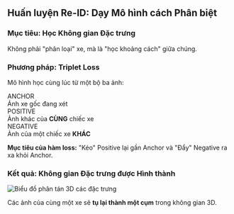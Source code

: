 <!--
  Bố cục slide này là 2 cột:
  - Cột trái: Sơ đồ hóa nguyên lý Triplet Loss một cách đơn giản.
  - Cột phải: Hình ảnh kết quả của quá trình huấn luyện - các cụm dữ liệu được hình thành rõ rệt.
-->
<section 
  data-background-image="/images/backgrounds/agenda-bg.png" 
  data-background-opacity="1"
  class="h-full"
>
  <div class="w-full h-full flex flex-col justify-center items-center text-white">
    <h2 class="!text-5xl md:!text-6xl mb-16 text-center font-extrabold drop-shadow-xl">Huấn luyện Re-ID: <strong class="!text-tech-highlight">Dạy Mô hình cách Phân biệt</strong></h2>
    <div class="grid grid-cols-5 gap-12 w-full max-w-9xl mx-auto items-center">
      <!-- CỘT TRÁI: NGUYÊN LÝ TRIPLET LOSS -->
      <div class="col-span-2 flex flex-col text-3xl">
        <div class="fragment" data-fragment-index="1">
          <h3 class="!text-5xl !text-tech-highlight mb-4 font-bold drop-shadow-xl">Mục tiêu: Học Không gian Đặc trưng</h3>
          <p class="font-semibold drop-shadow-lg text-white">Không phải "phân loại" xe, mà là "học khoảng cách" giữa chúng.</p>
        </div>
        <div class="fragment mt-10" data-fragment-index="2">
          <h3 class="!text-3xl md:!text-4xl !text-tech-highlight mb-4 font-bold drop-shadow-xl">Phương pháp: Triplet Loss</h3>
          <p class="mb-6 font-semibold drop-shadow-lg text-white">Mô hình học cùng lúc từ một bộ ba ảnh:</p>
          <!-- Sơ đồ Triplet -->
          <div class="space-y-4 font-mono">
            <!-- Anchor -->
            <div class="flex items-center">
              <div class="w-28 text-center text-xl md:text-2xl p-3 bg-blue-800 rounded-l-lg font-bold shadow-lg">ANCHOR</div>
              <div class="border border-blue-800 p-3 rounded-r-lg flex-1 bg-blue-900/60 font-semibold shadow text-white">Ảnh xe gốc đang xét</div>
            </div>
            <!-- Positive -->
            <div class="flex items-center">
              <div class="w-28 text-center text-xl md:text-2xl p-3 bg-green-800 rounded-l-lg font-bold shadow-lg">POSITIVE</div>
              <div class="border border-green-800 p-3 rounded-r-lg flex-1 bg-green-900/60 font-semibold shadow text-white">Ảnh khác của <strong class="!text-green-400">CÙNG</strong> chiếc xe</div>
            </div>
            <!-- Negative -->
            <div class="flex items-center">
              <div class="w-28 text-center text-xl md:text-2xl p-3 bg-red-800 rounded-l-lg font-bold shadow-lg">NEGATIVE</div>
              <div class="border border-red-800 p-3 rounded-r-lg flex-1 bg-red-900/60 font-semibold shadow text-white">Ảnh của một chiếc xe <strong class="!text-red-400">KHÁC</strong></div>
            </div>
          </div>
        </div>
        <div class="fragment mt-10 bg-tech-card/90 p-6 rounded-lg border-l-4 border-tech-highlight shadow-2xl" data-fragment-index="3">
          <p class="text-3xl font-bold drop-shadow-xl text-white">
            <strong>Mục tiêu của hàm loss:</strong> "Kéo" <span class="text-green-400">Positive</span> lại gần <span class="text-blue-400">Anchor</span> và "Đẩy" <span class="text-red-400">Negative</span> ra xa khỏi <span class="text-blue-400">Anchor</span>.
          </p>
        </div>
      </div>
      <!-- CỘT PHẢI: KẾT QUẢ TRỰC QUAN -->
      <div class="col-span-3 fragment" data-fragment-index="4">
        <h3 class="!text-3xl md:!text-4xl !text-tech-highlight text-center mb-4 font-bold drop-shadow-xl">Kết quả: Không gian Đặc trưng được Hình thành</h3>     
          <img
            src="images/embedding-space-3d.png"
            alt="Biểu đồ phân tán 3D các đặc trưng"
            class="rounded-md w-3/4 h-auto ml-32"
          />
        <p class="text-center text-xl md:text-2xl italic mt-4 font-semibold drop-shadow-xl text-white">Các ảnh của cùng một xe sẽ <strong class="!text-white">tụ lại thành một cụm</strong> trong không gian 3D.</p>
      </div>
    </div>
  </div>
</section>
